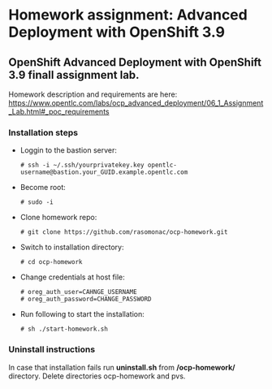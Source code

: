 # Homework assignment: Advanced Deployment with OpenShift 3.9

## OpenShift Advanced Deployment with OpenShift 3.9 finall assignment lab.

Homework description and requirements are here:
https://www.opentlc.com/labs/ocp_advanced_deployment/06_1_Assignment_Lab.html#_poc_requirements

### Installation steps


* Loggin to the bastion server:

  ```
  # ssh -i ~/.ssh/yourprivatekey.key opentlc-username@bastion.your_GUID.example.opentlc.com
  ```

* Become root:

  ```
  # sudo -i
  ```

* Clone homework repo:

  ```
  # git clone https://github.com/rasomonac/ocp-homework.git
  ```
  
* Switch to installation directory:

  ```
  # cd ocp-homework
  ```
* Change credentials at host file:

  ```
  # oreg_auth_user=CAHNGE_USERNAME
  # oreg_auth_password=CHANGE_PASSWORD
  ```
* Run following to start the installation:

  ```
  # sh ./start-homework.sh
  ```

### Uninstall instructions
  
  In case that installation fails run **uninstall.sh** from **/ocp-homework/** directory.
  Delete directories ocp-homework and pvs.
